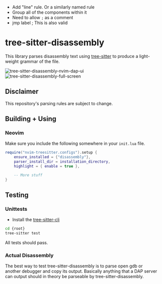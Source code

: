 - Add "line" rule. Or a similarly named rule
 - Group all of the components within it
- Need to allow `;` as a comment
 - jmp label ; This is also valid

# tree-sitter-disassembly
This library parses disassembly text using
[tree-sitter](https://tree-sitter.github.io/tree-sitter) to produce
a light-weight grammar of the file.

![tree-sitter-disassembly-nvim-dap-ui](https://github.com/ColinKennedy/tree-sitter-disassembly/assets/10103049/b95cbefd-8b87-4638-9373-275981d9451b)
![tree-sitter-disassembly-full-screen](https://github.com/ColinKennedy/tree-sitter-disassembly/assets/10103049/67f47a14-5fc5-42d2-ba09-bd9250dcb726)


## Disclaimer
This repository's parsing rules are subject to change.


## Building + Using
### Neovim
Make sure you include the following somewhere in your `init.lua` file.

```lua
require("nvim-treesitter.configs").setup {
    ensure_installed = {"disassembly"},
    parser_install_dir = installation_directory,
    highlight = { enable = true },

    -- More stuff
}
```


## Testing
### Unittests
- Install the [tree-sitter-cli](https://www.npmjs.com/package/tree-sitter-cli)
```sh
cd {root}
tree-sitter test
```

All tests should pass.


### Actual Disassembly
The best way to test tree-sitter-disassembly is to parse open gdb or another
debugger and copy its output. Basically anything that a DAP server can output
should in theory be parseable by tree-sitter-disassembly.

